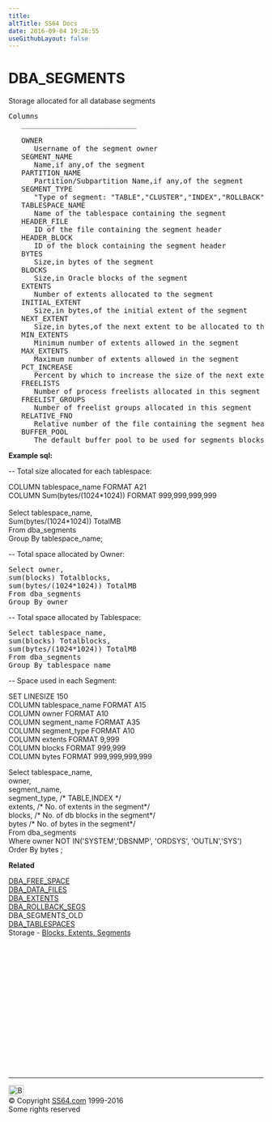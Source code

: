 ```yaml
---
title:
altTitle: SS64 Docs
date: 2016-09-04 19:26:55
useGithubLayout: false
---
```

<!-- #BeginLibraryItem "/Library/head_orad.lbi" --><!-- #EndLibraryItem --><h1>DBA_SEGMENTS </h1><p> Storage allocated for all database segments </p> 
 
<pre>Columns
   ___________________________
 
   OWNER
      Username of the segment owner
   SEGMENT_NAME
      Name,if any,of the segment
   PARTITION_NAME
      Partition/Subpartition Name,if any,of the segment
   SEGMENT_TYPE
      "Type of segment: "TABLE","CLUSTER","INDEX","ROLLBACK","DEFERRED
   TABLESPACE_NAME
      Name of the tablespace containing the segment
   HEADER_FILE
      ID of the file containing the segment header
   HEADER_BLOCK
      ID of the block containing the segment header
   BYTES
      Size,in bytes of the segment
   BLOCKS
      Size,in Oracle blocks of the segment
   EXTENTS
      Number of extents allocated to the segment
   INITIAL_EXTENT
      Size,in bytes,of the initial extent of the segment
   NEXT_EXTENT
      Size,in bytes,of the next extent to be allocated to the segment
   MIN_EXTENTS
      Minimum number of extents allowed in the segment
   MAX_EXTENTS
      Maximum number of extents allowed in the segment
   PCT_INCREASE
      Percent by which to increase the size of the next extent to be allocated
   FREELISTS
      Number of process freelists allocated in this segment
   FREELIST_GROUPS
      Number of freelist groups allocated in this segment
   RELATIVE_FNO
      Relative number of the file containing the segment header
   BUFFER_POOL
      The default buffer pool to be used for segments blocks</pre>
<p><b>Example sql:</b></p>
<p>-- Total size allocated for each tablespace: </p>
<p class="code">COLUMN tablespace_name FORMAT A21<br>
COLUMN Sum(bytes/(1024*1024)) FORMAT 999,999,999,999<br>
<br>
Select tablespace_name,<br>
Sum(bytes/(1024*1024)) TotalMB<br>
From dba_segments<br>
Group By tablespace_name;</p>
<p> -- Total space allocated by Owner:</p>
<pre>Select owner,
sum(blocks) Totalblocks,
sum<span class="code">(bytes/(1024*1024))</span> TotalMB
From <span class="code">dba_segments</span>
Group By owner</pre>
<p>-- Total space allocated by Tablespace:</p>
<pre>Select tablespace_name,
sum(blocks) Totalblocks,
sum<span class="code">(bytes/(1024*1024))</span> TotalMB
From <span class="code">dba_segments</span>
Group By tablespace_name 
</pre>
<p>-- Space used in each Segment:</p>
<p class="code">SET LINESIZE 150<br>
COLUMN tablespace_name FORMAT A15<br>
COLUMN owner FORMAT A10<br>
COLUMN segment_name FORMAT A35<br>
COLUMN segment_type FORMAT A10<br>
COLUMN extents FORMAT 9,999<br>
COLUMN blocks FORMAT 999,999<br>
COLUMN bytes FORMAT 999,999,999,999</p>
<p class="code">Select tablespace_name, <br>
owner, <br>
segment_name, <br>
segment_type, /* TABLE,INDEX */ <br>
extents, /* No. of extents in the segment*/ <br>
blocks, /* No. of db blocks in the segment*/ <br>
bytes /* No. of bytes in the segment*/ <br>
From dba_segments<br>
Where owner NOT IN('SYSTEM','DBSNMP', 'ORDSYS', 'OUTLN','SYS')<br>
Order By bytes ;</p>
<p><b>Related</b></p>
<p><a href="DBA_FREE_SPACE.html">DBA_FREE_SPACE</a><br>
<a href="DBA_DATA_FILES.html">DBA_DATA_FILES</a><br>
<a href="DBA_EXTENTS.html">DBA_EXTENTS</a><br>
<a href="DBA_ROLLBACK_SEGS.html">DBA_ROLLBACK_SEGS</a><br>
DBA_SEGMENTS_OLD<br>
<a href="DBA_TABLESPACES.html">DBA_TABLESPACES</a><br>
Storage - <a href="../ora/syntax-storage.html">Blocks, Extents, Segments</a></p><!-- #BeginLibraryItem "/Library/foot_orad.lbi" --><p>
<!-- oracle-footer -->
<ins class="adsbygoogle" style="display:inline-block;width:300px;height:250px" data-ad-client="ca-pub-6140977852749469" data-ad-slot="4275490898"></ins>
<script>
(adsbygoogle = window.adsbygoogle || []).push({});
</script></p>
<hr>
<div id="bl" class="footer"><a href="DBA_SEGMENTS.html#"><img src="../images/top.png" width="30" height="22" alt="Back to the Top"></a></div>
<div id="br" class="footer, tagline">© Copyright <a href="http://ss64.com/">SS64.com</a> 1999-2016<br>
Some rights reserved</div>
<!-- #EndLibraryItem -->


